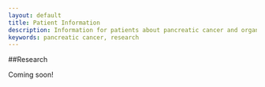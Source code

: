 ```yaml
---
layout: default
title: Patient Information
description: Information for patients about pancreatic cancer and organisations providing support
keywords: pancreatic cancer, research
---
```

##Research

Coming soon!